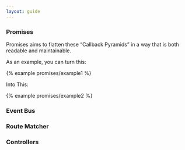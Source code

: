 ```yaml
---
layout: guide
---
```

### Promises
Promises aims to flatten these “Callback Pyramids” in a way that is both readable and maintainable.

As an example, you can turn this:

{% example promises/example1 %}

Into This:

{% example promises/example2 %}

### Event Bus

### Route Matcher

### Controllers